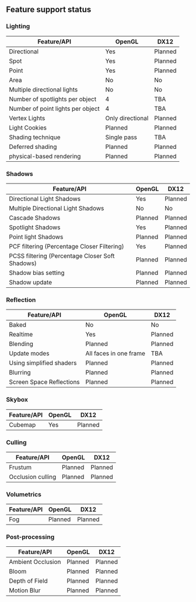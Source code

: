 ## Feature support status 

### Lighting 
| Feature/API      | OpenGL | DX12 |
| ----------- | ----------- | ----------- |
| Directional      | Yes       | Planned |
| Spot   | Yes        | Planned |
| Point   | Yes        | Planned |
| Area   | No        | No |
| Multiple directional lights   | No        | No |
| Number of spotlights per object   | 4        | TBA |
| Number of point lights per object   | 4        | TBA |
| Vertex Lights   | Only directional        | Planned |
| Light Cookies   | Planned        | Planned |
| Shading technique   | Single pass        | TBA |
| Deferred shading   | Planned        | Planned |
| physical-based rendering | Planned | Planned |


### Shadows 
| Feature/API      | OpenGL | DX12 |
| ----------- | ----------- | ----------- |
| Directional Light Shadows      | Yes       | Planned |
| Multiple Directional Light Shadows      | No       | No |
| Cascade Shadows   | Planned        | Planned |
| Spotlight Shadows   | Yes        | Planned |
| Point light Shadows   | Planned        | Planned |
| PCF filtering (Percentage Closer Filtering)   | Yes        | Planned |
| PCSS filtering (Percentage Closer Soft Shadows)   | Planned        | Planned |
| Shadow bias setting | Planned | Planned | 
| Shadow update | Planned | Planned |


### Reflection 
| Feature/API      | OpenGL | DX12 |
| ----------- | ----------- | ----------- |
| Baked      | No       | No |
| Realtime      | Yes       | Planned |
| Blending   | Planned        | Planned |
| Update modes   | All faces in one frame        | TBA |
| Using simplified shaders | Planned | Planned | 
| Blurring | Planned | Planned |
| Screen Space Reflections | Planned | Planned | 

### Skybox 
| Feature/API      | OpenGL | DX12 |
| ----------- | ----------- | ----------- |
| Cubemap      | Yes       | Planned |


### Culling 
| Feature/API      | OpenGL | DX12 |
| ----------- | ----------- | ----------- |
| Frustum      | Planned       | Planned |
| Occlusion culling      | Planned       | Planned |


### Volumetrics 
| Feature/API      | OpenGL | DX12 |
| ----------- | ----------- | ----------- |
| Fog      | Planned       | Planned |


### Post-processing  
| Feature/API      | OpenGL | DX12 |
| ----------- | ----------- | ----------- |
| Ambient Occlusion      | Planned       | Planned |
| Bloom |  Planned       | Planned |
| Depth of Field | Planned | Planned |
| Motion Blur | Planned | Planned | 



